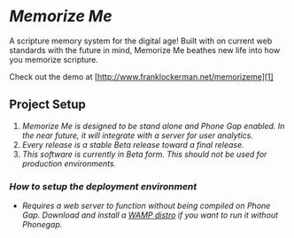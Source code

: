 # _Memorize Me_

A scripture memory system for the digital age! Built with on current web standards with the future in mind, Memorize Me beathes new life into how you memorize scripture.

Check out the demo at [http://www.franklockerman.net/memorizeme][1]

## Project Setup

1. _Memorize Me is designed to be stand alone and Phone Gap enabled. In the near future, it will integrate with a server for user analytics._
2. _Every release is a stable Beta release toward a final release._
3. _This software is currently in Beta form. This should not be used for production environments._

### _How to setup the deployment environment_

- _Requires a web server to function without being compiled on Phone Gap. Download and install a  [WAMP distro][2] if you want to run it without Phonegap._

[1]: http://www.franklockerman.net/memorizeme
[2]: http://www.wampserver.com/en/